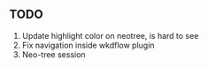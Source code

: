 ## TODO

1) Update highlight color on neotree, is hard to see
2) Fix navigation inside wkdflow plugin
3) Neo-tree session
